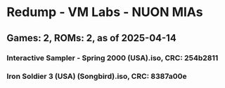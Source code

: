 # Redump - VM Labs - NUON MIAs
## Games: 2, ROMs: 2, as of 2025-04-14

### Interactive Sampler - Spring 2000 (USA).iso, CRC: 254b2811
### Iron Soldier 3 (USA) (Songbird).iso, CRC: 8387a00e
